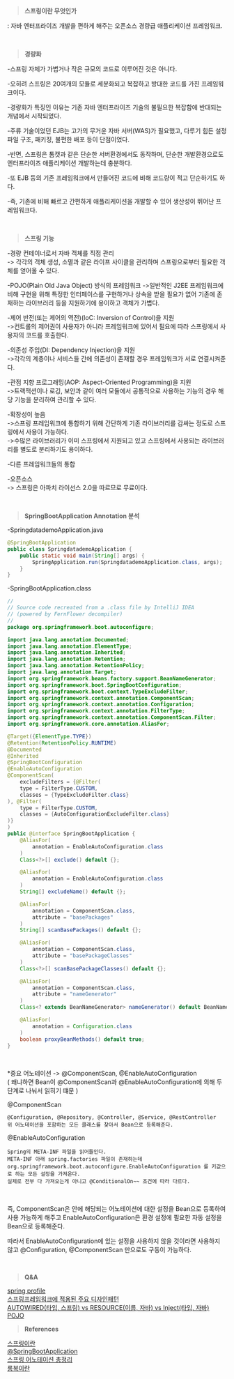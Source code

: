 
>**스프링이란 무엇인가**  

: 자바 엔터프라이즈 개발을 편하게 해주는 오픈소스 경량급 애플리케이션 프레임워크.  

<br/>

>**경량화**  

-스프링 자체가 가볍거나 작은 규모의 코드로 이루어진 것은 아니다.  

-오히려 스프링은 20여개의 모듈로 세분화되고 복잡하고 방대한 코드를 가진 프레임워크이다.  

-경량화가 특징인 이유는 기존 자바 엔터프라이즈 기술의 불필요한 복잡함에 반대되는 개념에서 시작되었다.  

-주류 기술이었던 EJB는 고가의 무거운 자바 서버(WAS)가 필요했고, 다루기 힘든 설정파일 구조, 패키징, 불편한 배포 등이 단점이었다.  

-반면, 스프링은 톰캣과 같은 단순한 서버환경에서도 동작하며, 단순한 개발환경으로도 엔터프라이즈 애플리케이션 개발하는데 충분하다.  

-또 EJB 등의 기존 프레임워크에서 만들어진 코드에 비해 코드량이 적고 단순하기도 하다.  

-즉, 기존에 비해 빠르고 간편하게 애플리케이션을 개발할 수 있어 생산성이 뛰어난 프레임워크다.  

<br/>

>**스프링 기능**  

-경량 컨테이너로서 자바 객체를 직접 관리  
-> 각각의 객체 생성, 소멸과 같은 라이프 사이클을 관리하며 스프링으로부터 필요한 객체를 얻어올 수 있다.  

-POJO(Plain Old Java Object) 방식의 프레임워크
->일반적인 J2EE 프레임워크에 비해 구현을 위해 특정한 인터페이스를 구현하거나 상속을 받을 필요가 없어 기존에 존재하는 라이브러리 등을 지원하기에 용이하고 객체가 가볍다.  

-제어 반전(또는 제어의 역전)(IoC: Inversion of Control)을 지원  
->컨트롤의 제어권이 사용자가 아니라 프레임워크에 있어서 필요에 따라 스프링에서 사용자의 코드를 호출한다.  

-의존성 주입(DI: Dependency Injection)을 지원  
->각각의 계층이나 서비스들 간에 의존성이 존재할 경우 프레임워크가 서로 연결시켜준다.  

-관점 지향 프로그래밍(AOP: Aspect-Oriented Programming)을 지원  
->트랙잭션이나 로깅, 보안과 같이 여러 모듈에서 공통적으로 사용하는 기능의 경우 해당 기능을 분리하여 관리할 수 있다.  

-확장성이 높음  
->스프링 프레임워크에 통합하기 위해 간단하게 기존 라이브러리를 감싸는 정도로 스프링에서 사용이 가능하다.  
->수많은 라이브러리가 이미 스프링에서 지원되고 있고 스프링에서 사용되는 라이브러리를 별도로 분리하기도 용이하다.  

-다른 프레임워크들의 통합  

-오픈소스  
-> 스프링은 아파치 라이선스 2.0을 따르므로 무료이다.  

<br/>

>**SpringBootApplication Annotation 분석**  

-SpringdatademoApplication.java  
```java
@SpringBootApplication
public class SpringdatademoApplication {
    public static void main(String[] args) {
        SpringApplication.run(SpringdatademoApplication.class, args);
    }
}
```

-SpringBootApplication.class  
```java
//
// Source code recreated from a .class file by IntelliJ IDEA
// (powered by FernFlower decompiler)
//
package org.springframework.boot.autoconfigure;

import java.lang.annotation.Documented;
import java.lang.annotation.ElementType;
import java.lang.annotation.Inherited;
import java.lang.annotation.Retention;
import java.lang.annotation.RetentionPolicy;
import java.lang.annotation.Target;
import org.springframework.beans.factory.support.BeanNameGenerator;
import org.springframework.boot.SpringBootConfiguration;
import org.springframework.boot.context.TypeExcludeFilter;
import org.springframework.context.annotation.ComponentScan;
import org.springframework.context.annotation.Configuration;
import org.springframework.context.annotation.FilterType;
import org.springframework.context.annotation.ComponentScan.Filter;
import org.springframework.core.annotation.AliasFor;

@Target({ElementType.TYPE})
@Retention(RetentionPolicy.RUNTIME)
@Documented
@Inherited
@SpringBootConfiguration
@EnableAutoConfiguration
@ComponentScan(
    excludeFilters = {@Filter(
    type = FilterType.CUSTOM,
    classes = {TypeExcludeFilter.class}
), @Filter(
    type = FilterType.CUSTOM,
    classes = {AutoConfigurationExcludeFilter.class}
)}
)
public @interface SpringBootApplication {
    @AliasFor(
        annotation = EnableAutoConfiguration.class
    )
    Class<?>[] exclude() default {};

    @AliasFor(
        annotation = EnableAutoConfiguration.class
    )
    String[] excludeName() default {};

    @AliasFor(
        annotation = ComponentScan.class,
        attribute = "basePackages"
    )
    String[] scanBasePackages() default {};

    @AliasFor(
        annotation = ComponentScan.class,
        attribute = "basePackageClasses"
    )
    Class<?>[] scanBasePackageClasses() default {};

    @AliasFor(
        annotation = ComponentScan.class,
        attribute = "nameGenerator"
    )
    Class<? extends BeanNameGenerator> nameGenerator() default BeanNameGenerator.class;

    @AliasFor(
        annotation = Configuration.class
    )
    boolean proxyBeanMethods() default true;
}

```

<br/>

*중요 어노테이션 -> @ComponentScan, @EnableAutoConfiguration  
( 왜냐하면 Bean이 @ComponentScan과 @EnableAutoConfiguration에 의해 두 단계로 나눠서 읽히기 떄문 )  


@ComponentScan
```
@Configuration, @Repository, @Controller, @Service, @RestController
위 어노테이션을 포함하는 모든 클래스를 찾아서 Bean으로 등록해준다.
```

@EnableAutoConfiguration
```
Spring의 META-INF 파일을 읽어들인다.
META-INF 아래 spring.factories 파일이 존재하는데 org.springframework.boot.autoconfigure.EnableAutoConfiguration 를 키값으로 하는 모든 설정을 가져온다.
실제로 전부 다 가져오는게 아니고 @ConditionalOn~~ 조건에 따라 다르다.
```

<br/>

즉, ComponentScan은 안에 해당되는 어노테이션에 대한 설정을 Bean으로 등록하여 사용 가능하게 해주고 EnableAutoConfiguration은 환경 설정에 필요한 자동 설정을 Bean으로 등록해준다.  

따라서 EnableAutoConfiguration에 있는 설정을 사용하지 않을 것이라면 사용하지 않고 @Configuration, @ComponentScan 만으로도 구동이 가능하다.  


<br/>


>**Q&A**  

[spring profile](https://bepoz-study-diary.tistory.com/371)  
[스프링프레임워크에 적용된 주요 디자인패턴](https://yomyom0824.tistory.com/85)  
[AUTOWIRED(타입, 스프링) vs RESOURCE(이름, 자바) vs Inject(타입, 자바)](https://velog.io/@sungmo738/Resource-Autowired-Inject-%EC%B0%A8%EC%9D%B4)  
[POJO](https://siyoon210.tistory.com/120)  


>**References**  

[스프링이란](https://hoonmaro.tistory.com/32)  
[@SpringBootApplication](https://n1tjrgns.tistory.com/231)  
[스프링 어노테이션 총정리](https://velog.io/@gillog/Spring-Annotation-%EC%A0%95%EB%A6%AC)  
[롬복이란](https://bcp0109.tistory.com/224)  
